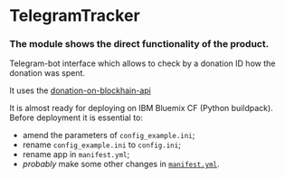 # TelegramTracker
###  The module shows the direct functionality of the product.
Telegram-bot interface which allows to check by a donation ID how the donation was spent.

It uses the [donation-on-blockhain-api](https://github.com/AplusD/dontation-on-blockchain-api)

It is almost ready for deploying on IBM Bluemix CF (Python buildpack). Before deployment it is essential to:
- amend the parameters of `config_example.ini`;
- rename `config_example.ini` to `config.ini`;
- rename app in `manifest.yml`;
- *probably* make some other changes in [`manifest.yml`](https://docs.cloudfoundry.org/devguide/deploy-apps/manifest.html).
